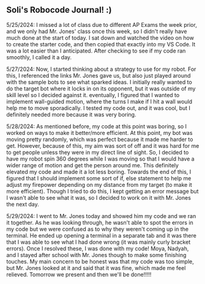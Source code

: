 ## Soli's Robocode Journal! :)

5/25/2024: I missed a lot of class due to different AP Exams the week prior, and we only had Mr. Jones' class once this week, so I didn't really have much done at the start of today. I sat down and watched the video on how to create the starter code, and then copied that exactly into my VS Code. It was a lot easier than I anticipated. After checking to see if my code ran smoothly, I called it a day.

5/27/2024: Now, I started thinking about a strategy to use for my robot. For this, I referenced the links Mr. Jones gave us, but also just played around with the sample bots to see what sparked ideas. I initially really wanted to do the target bot where it locks in on its opponent, but it was outside of my skill level so I decided against it. eventually, I figured that I wanted to implement wall-guided motion, where the turns I make if I hit a wall would help me to move sporadically. I tested my code out, and it was cool, but I definitely needed more because it was very boring.

5/28/2024: As mentioned before, my code at this point was boring, so I worked on ways to make it better/more efficient. At this point, my bot was moving pretty randomly, which was perfect because it made me harder to get. However, because of this, my aim was sort of off and it was hard for me to get people unless they were in my direct line of sight. So, I decided to have my robot spin 360 degrees while I was moving so that I would have a wider range of motion and get the person around me. This definitely elevated my code and made it a lot less boring. Towards the end of this, I figured that I should implement some sort of if, else statement to help me adjust my firepower depending on my distance from my target (to make it more efficient). Though I tried to do this, I kept getting an error message but I wasn't able to see what it was, so I decided to work on it with Mr. Jones the next day.

5/29/2024: I went to Mr. Jones today and showed him my code and we ran it together. As he was looking through, he wasn't able to spot the errors in my code but we were confused as to why they weren't coming up in the terminal. He ended up opening a terminal in a separate tab and it was there that I was able to see what I had done wrong (it was mainly curly bracket errors). Once I resolved these, I was done with my code! Moya, Nadyah, and I stayed after school with Mr. Jones though to make some finishing touches. My main concern to be honest was that my code was too simple, but Mr. Jones looked at it and said that it was fine, which made me feel relieved. Tomorrow we present and then we'll be done!!!!!
